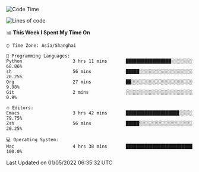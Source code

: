 <!--START_SECTION:waka-->
![Code Time](http://img.shields.io/badge/Code%20Time-703%20hrs%2023%20mins-blue)

![Lines of code](https://img.shields.io/badge/From%20Hello%20World%20I%27ve%20Written-22%20Thousand%20lines%20of%20code-blue)

📊 **This Week I Spent My Time On** 

```text
⌚︎ Time Zone: Asia/Shanghai

💬 Programming Languages: 
Python                   3 hrs 11 mins       █████████████████░░░░░░░░   68.86% 
sh                       56 mins             █████░░░░░░░░░░░░░░░░░░░░   20.25% 
Org                      27 mins             ██░░░░░░░░░░░░░░░░░░░░░░░   9.98% 
Git                      2 mins              ░░░░░░░░░░░░░░░░░░░░░░░░░   0.9%

🔥 Editors: 
Emacs                    3 hrs 42 mins       ████████████████████░░░░░   79.75% 
Zsh                      56 mins             █████░░░░░░░░░░░░░░░░░░░░   20.25%

💻 Operating System: 
Mac                      4 hrs 38 mins       █████████████████████████   100.0%

```


 Last Updated on 01/05/2022 06:35:32 UTC
<!--END_SECTION:waka-->

